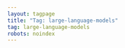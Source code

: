 ```yaml
---
layout: tagpage
title: "Tag: large-language-models"
tag: large-language-models
robots: noindex
---
```

